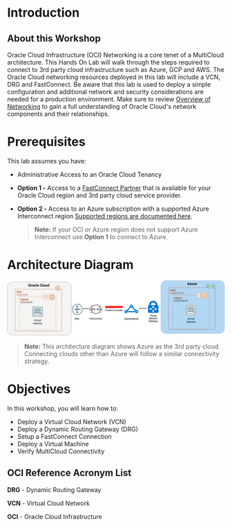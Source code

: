 # Introduction

## About this Workshop

Oracle Cloud Infrastructure (OCI) Networking is a core tenet of a MultiCloud architecture. This Hands On Lab will walk through the steps required to connect to 3rd party cloud infrastructure such as Azure, GCP and AWS. The Oracle Cloud networking resources deployed in this lab will include a VCN, DRG and FastConnect. Be aware that this lab is used to deploy a simple configuration and additional network and security considerations are needed for a production environment. Make sure to review [Overview of Networking](https://docs.cloud.oracle.com/iaas/Content/Network/Concepts/overview.htm) to gain a full understanding of Oracle Cloud's network components and their relationships.

# Prerequisites

This lab assumes you have:

* Administrative Access to an Oracle Cloud Tenancy

* **Option 1 -**  Access to a [FastConnect Partner](https://www.oracle.com/cloud/networking/fastconnect/providers/) that is available for your Oracle Cloud region and 3rd party cloud service provider.

* **Option 2 -** Access to an Azure subscription with a supported Azure Interconnect region [Supported regions are documented here](https://learn.microsoft.com/en-us/azure/virtual-machines/workloads/oracle/oracle-oci-overview#region-availability).

    > **Note:** If your OCI or Azure region does not support Azure Interconnect use **Option 1** to connect to Azure.

# Architecture Diagram

![Deployment Diagram](images/multicloud-topology.png)

  > **Note:** This architecture diagram shows Azure as the 3rd party cloud. Connecting clouds other than Azure will follow a similar connectivity strategy.


# Objectives

In this workshop, you will learn how to:

* Deploy a Virtual Cloud Network (VCN)
* Deploy a Dynamic Routing Gateway (DRG)
* Setup a FastConnect Connection
* Deploy a Virtual Machine
* Verify MultiCloud Connectivity

## OCI Reference Acronym List

**DRG** - Dynamic Routing Gateway

**VCN** - Virtual Cloud Network

**OCI** - Oracle Cloud Infrastructure